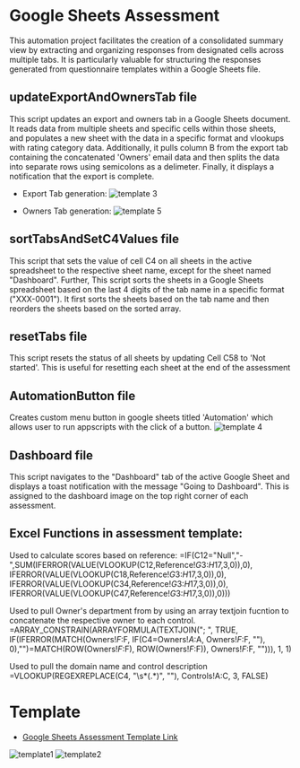 # Google Sheets Assessment
This automation project facilitates the creation of a consolidated summary view by extracting and organizing responses from designated cells across multiple tabs. It is particularly valuable for structuring the responses generated from questionnaire templates within a Google Sheets file.

## updateExportAndOwnersTab file
This script updates an export and owners tab in a Google Sheets document. It reads data from multiple sheets and specific cells within those sheets, and populates a new sheet with the data in a specific format and vlookups with rating category data. Additionally, it pulls column B from the export tab containing the concatenated 'Owners' email data and then splits the data into separate rows using semicolons as a delimeter. Finally, it displays a notification that the export is complete.

- Export Tab generation: ![template 3](https://github.com/MiguelAngelHorta/Google-Sheets-Assessment/assets/106134627/4930fd51-7471-4ed2-94b2-6f1a797ba519)

- Owners Tab generation: ![template 5](https://github.com/MiguelAngelHorta/Google-Sheets-Assessment/assets/106134627/4e37166a-96f9-4420-9956-f83be239fe53)

## sortTabsAndSetC4Values file
This script that sets the value of cell C4 on all sheets in the active spreadsheet to the respective sheet name, except for the sheet named "Dashboard". Further, This script sorts the sheets in a Google Sheets spreadsheet based on the last 4 digits of the tab name in a specific format ("XXX-0001"). It first sorts the sheets based on the tab name and then reorders the sheets based on the sorted array.

## resetTabs file
This script resets the status of all sheets by updating Cell C58 to 'Not started'. This is useful for resetting each sheet at the end of the assessment

## AutomationButton file
Creates custom menu button in google sheets titled 'Automation' which allows user to run appscripts with the click of a button.
![template 4](https://github.com/MiguelAngelHorta/Google-Sheets-Assessment/assets/106134627/701d35b9-c5c9-4bac-ba86-4f1b76ecee14)

## Dashboard file
This script navigates to the "Dashboard" tab of the active Google Sheet and displays a toast notification with the message "Going to Dashboard". This is assigned to the dashboard image on the top right corner of each assessment.

## Excel Functions in assessment template:
Used to calculate scores based on reference: =IF(C12="Null","-",SUM(IFERROR(VALUE(VLOOKUP(C12,Reference!$G$3:$H$17,3,0)),0),
     IFERROR(VALUE(VLOOKUP(C18,Reference!$G$3:$H$17,3,0)),0),
     IFERROR(VALUE(VLOOKUP(C34,Reference!$G$3:$H$17,3,0)),0),
     IFERROR(VALUE(VLOOKUP(C47,Reference!$G$3:$H$17,3,0)),0)))

Used to pull Owner's department from by using an array textjoin fucntion to concatenate the respective owner to each control. =ARRAY_CONSTRAIN(ARRAYFORMULA(TEXTJOIN("; ", TRUE, IF(IFERROR(MATCH(Owners!$F:$F, IF(C4=Owners!$A:$A, Owners!$F:$F, ""), 0),"")=MATCH(ROW(Owners!$F:$F), ROW(Owners!$F:$F)), Owners!$F:$F, ""))), 1, 1)

Used to pull the domain name and control description =VLOOKUP(REGEXREPLACE(C4, "\s*\(.*\)", ""), Controls!A:C, 3, FALSE)

# Template
- [Google Sheets Assessment Template Link]( https://docs.google.com/spreadsheets/d/1G1hS-xdcinTgkcjGvrWDnTBSsqgwRGOfhJpTO-HgLrs/edit?usp=sharing)

![template1](https://github.com/MiguelAngelHorta/Google-Sheets-Assessment/assets/106134627/234600d4-ef43-4ebe-b179-2600a407d459)
![template2](https://github.com/MiguelAngelHorta/Google-Sheets-Assessment/assets/106134627/7d1e6f10-8997-4e1c-b7b9-295b2f3740de)
